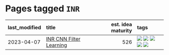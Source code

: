 # Pages tagged `INR`

|last_modified|title|est. idea maturity|tags
|:---|:---|---:|:---|
|2023-04-07|[INR CNN Filter Learning](../INR_CNN_filter_learning.md)|526|[![](https://img.shields.io/badge/tag-CNN-7064e0)](../tags/CNN.md) [![](https://img.shields.io/badge/tag-INR-6819c6)](../tags/INR.md) [![](https://img.shields.io/badge/tag-deep_learning-11772b)](../tags/deep_learning.md) [![](https://img.shields.io/badge/tag-experimental-c4c41f)](../tags/experimental.md) [![](https://img.shields.io/badge/tag-filter_learning-5fba1d)](../tags/filter_learning.md)|